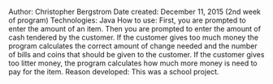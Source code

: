 Author: Christopher Bergstrom<Enter>
Date created: December 11, 2015 (2nd week of program)
Technologies: Java
How to use: First, you are prompted to enter the amount of an item. Then you are prompted to enter the amount of cash tendered by the customer. If the customer gives too much money the program calculates the correct amount of change needed and the number of bills and coins that should be given to the customer. If the customer gives too litter money, the program calculates how much more money is need to pay for the item.
Reason developed: This was a school project.

